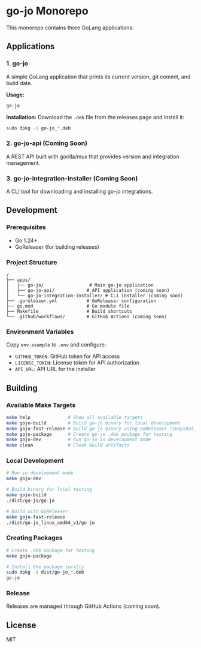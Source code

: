 # go-jo Monorepo

This monorepo contains three GoLang applications:

## Applications

### 1. go-jo

A simple GoLang application that prints its current version, git commit, and build date.

**Usage:**

```bash
go-jo
```

**Installation:**
Download the `.deb` file from the releases page and install it:

```bash
sudo dpkg -i go-jo_*.deb
```

### 2. go-jo-api (Coming Soon)

A REST API built with gorilla/mux that provides version and integration management.

### 3. go-jo-integration-installer (Coming Soon)

A CLI tool for downloading and installing go-jo integrations.

## Development

### Prerequisites

- Go 1.24+
- GoReleaser (for building releases)

### Project Structure

```
/
├── apps/
│   ├── go-jo/                 # Main go-jo application
│   ├── go-jo-api/            # API application (coming soon)
│   └── go-jo-integration-installer/ # CLI installer (coming soon)
├── .goreleaser.yml           # GoReleaser configuration
├── go.mod                    # Go module file
├── Makefile                  # Build shortcuts
└── .github/workflows/        # GitHub Actions (coming soon)
```

### Environment Variables

Copy `env.example` to `.env` and configure:

- `GITHUB_TOKEN`: GitHub token for API access
- `LICENSE_TOKEN`: License token for API authorization
- `API_URL`: API URL for the installer

## Building

### Available Make Targets

```bash
make help              # Show all available targets
make gojo-build        # Build go-jo binary for local development
make gojo-fast-release # Build go-jo binary using GoReleaser (snapshot)
make gojo-package      # Create go-jo .deb package for testing
make gojo-dev          # Run go-jo in development mode
make clean             # Clean build artifacts
```

### Local Development

```bash
# Run in development mode
make gojo-dev

# Build binary for local testing
make gojo-build
./dist/go-jo/go-jo

# Build with GoReleaser
make gojo-fast-release
./dist/go-jo_linux_amd64_v1/go-jo
```

### Creating Packages

```bash
# Create .deb package for testing
make gojo-package

# Install the package locally
sudo dpkg -i dist/go-jo_*.deb
go-jo
```

### Release

Releases are managed through GitHub Actions (coming soon).

## License

MIT
